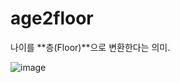 # age2floor
나이를 **층(Floor)**으로 변환한다는 의미.

![image](https://github.com/user-attachments/assets/b57ce89b-ccfe-4651-a6e3-f2b448c86388)
